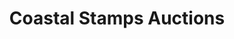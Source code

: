 ---
title: "Coastal Stamps Auctions"
url: /brighton-and-hove/coastal-stamps-auctions/
shop: collector
---